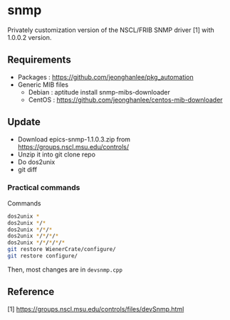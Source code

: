 snmp
===
Privately customization version of the NSCL/FRIB SNMP driver [1] with 1.0.0.2 version. 


## Requirements

* Packages : https://github.com/jeonghanlee/pkg_automation
* Generic MIB files
  * Debian : aptitude install snmp-mibs-downloader
  * CentOS : https://github.com/jeonghanlee/centos-mib-downloader
 
## Update

* Download epics-snmp-1.1.0.3.zip from https://groups.nscl.msu.edu/controls/
* Unzip it into git clone repo
* Do dos2unix
* git diff

### Practical commands
Commands
```bash
dos2unix *
dos2unix */*
dos2unix */*/*
dos2unix */*/*/*
dos2unix */*/*/*/*
git restore WienerCrate/configure/
git restore configure/
```
Then, most changes are in `devsnmp.cpp`

## Reference 
[1] https://groups.nscl.msu.edu/controls/files/devSnmp.html
